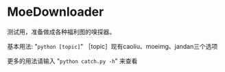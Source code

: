 # MoeDownloader
测试用，准备做成各种福利图的嗅探器。

基本用法:
"`
python [topic]
`"
［topic］现有caoliu、moeimg、jandan三个选项

更多的用法请输入
"`
python catch.py -h
`"
来查看
